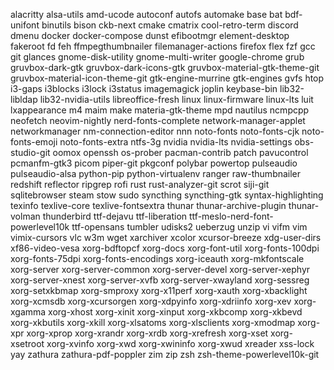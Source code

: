 alacritty
alsa-utils
amd-ucode
autoconf
autofs
automake
base
bat
bdf-unifont
binutils
bison
ckb-next
cmake
cmatrix
cool-retro-term
discord
dmenu
docker
docker-compose
dunst
efibootmgr
element-desktop
fakeroot
fd
feh
ffmpegthumbnailer
filemanager-actions
firefox
flex
fzf
gcc
git
glances
gnome-disk-utility
gnome-multi-writer
google-chrome
grub
gruvbox-dark-gtk
gruvbox-dark-icons-gtk
gruvbox-material-gtk-theme-git
gruvbox-material-icon-theme-git
gtk-engine-murrine
gtk-engines
gvfs
htop
i3-gaps
i3blocks
i3lock
i3status
imagemagick
joplin
keybase-bin
lib32-libldap
lib32-nvidia-utils
libreoffice-fresh
linux
linux-firmware
linux-lts
luit
lxappearance
m4
maim
make
materia-gtk-theme
mpd
nautilus
ncmpcpp
neofetch
neovim-nightly
nerd-fonts-complete
network-manager-applet
networkmanager
nm-connection-editor
nnn
noto-fonts
noto-fonts-cjk
noto-fonts-emoji
noto-fonts-extra
ntfs-3g
nvidia
nvidia-lts
nvidia-settings
obs-studio-git
oomox
openssh
os-prober
pacman-contrib
patch
pavucontrol
pcmanfm-gtk3
picom
piper-git
pkgconf
polybar
powertop
pulseaudio
pulseaudio-alsa
python-pip
python-virtualenv
ranger
raw-thumbnailer
redshift
reflector
ripgrep
rofi
rust
rust-analyzer-git
scrot
siji-git
sqlitebrowser
steam
stow
sudo
syncthing
syncthing-gtk
syntax-highlighting
texinfo
texlive-core
texlive-fontsextra
thunar
thunar-archive-plugin
thunar-volman
thunderbird
ttf-dejavu
ttf-liberation
ttf-meslo-nerd-font-powerlevel10k
ttf-opensans
tumbler
udisks2
ueberzug
unzip
vi
vifm
vim
vimix-cursors
vlc
w3m
wget
xarchiver
xcolor
xcursor-breeze
xdg-user-dirs
xf86-video-vesa
xorg-bdftopcf
xorg-docs
xorg-font-util
xorg-fonts-100dpi
xorg-fonts-75dpi
xorg-fonts-encodings
xorg-iceauth
xorg-mkfontscale
xorg-server
xorg-server-common
xorg-server-devel
xorg-server-xephyr
xorg-server-xnest
xorg-server-xvfb
xorg-server-xwayland
xorg-sessreg
xorg-setxkbmap
xorg-smproxy
xorg-x11perf
xorg-xauth
xorg-xbacklight
xorg-xcmsdb
xorg-xcursorgen
xorg-xdpyinfo
xorg-xdriinfo
xorg-xev
xorg-xgamma
xorg-xhost
xorg-xinit
xorg-xinput
xorg-xkbcomp
xorg-xkbevd
xorg-xkbutils
xorg-xkill
xorg-xlsatoms
xorg-xlsclients
xorg-xmodmap
xorg-xpr
xorg-xprop
xorg-xrandr
xorg-xrdb
xorg-xrefresh
xorg-xset
xorg-xsetroot
xorg-xvinfo
xorg-xwd
xorg-xwininfo
xorg-xwud
xreader
xss-lock
yay
zathura
zathura-pdf-poppler
zim
zip
zsh
zsh-theme-powerlevel10k-git
